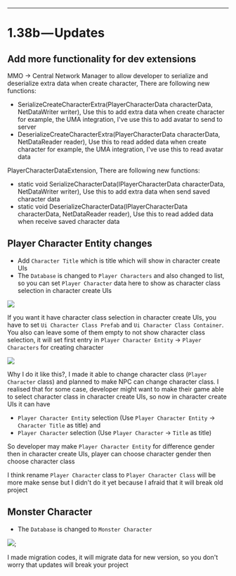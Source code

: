 * * *

1.38b — Updates
==============

## Add more functionality for dev extensions

MMO -> Central Network Manager to allow developer to serialize and deserialize extra data when create character, There are following new functions: 

*   SerializeCreateCharacterExtra(PlayerCharacterData characterData, NetDataWriter writer), Use this to add extra data when create character for example, the UMA integration, I've use this to add avatar to send to server
*   DeserializeCreateCharacterExtra(PlayerCharacterData characterData, NetDataReader reader), Use this to read added data when create character for example, the UMA integration, I've use this to read avatar data

PlayerCharacterDataExtension, There are following new functions:
*   static void SerializeCharacterData(IPlayerCharacterData characterData, NetDataWriter writer), Use this to add extra data when send saved character data
*   static void DeserializeCharacterData(IPlayerCharacterData characterData, NetDataReader reader), Use this to read added data when receive saved character data

## Player Character Entity changes

*   Add `Character Title` which is title which will show in character create UIs
*   The `Database` is changed to `Player Characters` and also changed to list, so you can set `Player Character` data here to show as character class selection in character create UIs

![](../images/new_player_character_entity_setting.png)

If you want it have character class selection in character create UIs, you have to set `Ui Character Class Prefab` and `Ui Character Class Container`. You also can leave some of them empty to not show character class selection, it will set first entry in `Player Character Entity` -> `Player Characters` for creating character

![](../images/new_character_creation_scene.png)

Why I do it like this?, I made it able to change character class (`Player Character` class) and planned to make NPC can change character class. I realised that for some case, developer might want to make their game able to select character class in character create UIs, so now in character create UIs it can have 
  - `Player Character Entity` selection (Use `Player Character Entity` -> `Character Title` as title) and 
  - `Player Character` selection (Use `Player Character` -> `Title` as title)

So developer may make `Player Character Entity` for difference gender then in character create UIs, player can choose character gender then choose character class

I think rename `Player Character` class to `Player Character Class` will be more make sense but I didn't do it yet because I afraid that it will break old project

## Monster Character

*   The `Database` is changed to `Monster Character`

![](../images/new_monster_character_entity_setting.png);

I made migration codes, it will migrate data for new version, so you don't worry that updates will break your project
<!--stackedit_data:
eyJoaXN0b3J5IjpbLTIxNDA2NzI2ODBdfQ==
-->
